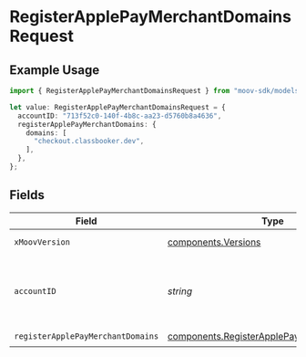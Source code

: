 # RegisterApplePayMerchantDomainsRequest

## Example Usage

```typescript
import { RegisterApplePayMerchantDomainsRequest } from "moov-sdk/models/operations";

let value: RegisterApplePayMerchantDomainsRequest = {
  accountID: "713f52c0-140f-4b8c-aa23-d5760b8a4636",
  registerApplePayMerchantDomains: {
    domains: [
      "checkout.classbooker.dev",
    ],
  },
};
```

## Fields

| Field                                                                                                    | Type                                                                                                     | Required                                                                                                 | Description                                                                                              |
| -------------------------------------------------------------------------------------------------------- | -------------------------------------------------------------------------------------------------------- | -------------------------------------------------------------------------------------------------------- | -------------------------------------------------------------------------------------------------------- |
| `xMoovVersion`                                                                                           | [components.Versions](../../models/components/versions.md)                                               | :heavy_minus_sign:                                                                                       | Specify an API version.                                                                                  |
| `accountID`                                                                                              | *string*                                                                                                 | :heavy_check_mark:                                                                                       | ID of the Moov account representing the merchant.                                                        |
| `registerApplePayMerchantDomains`                                                                        | [components.RegisterApplePayMerchantDomains](../../models/components/registerapplepaymerchantdomains.md) | :heavy_check_mark:                                                                                       | N/A                                                                                                      |
